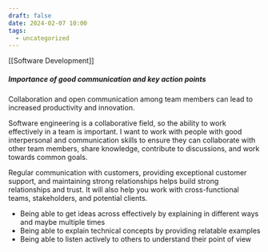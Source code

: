 ```yaml
---
draft: false
date: 2024-02-07 10:00
tags:
  - uncategorized
---
```

[[Software Development]]
##### Importance of good communication and key action points
Collaboration and open communication among team members can lead to increased productivity and innovation.

Software engineering is a collaborative field, so the ability to work effectively in a team is important. I want to work with people with good interpersonal and communication skills to ensure they can collaborate with other team members, share knowledge, contribute to discussions, and work towards common goals.

Regular communication with customers, providing exceptional customer support, and maintaining strong relationships helps build strong relationships and trust. It will also help you work with cross-functional teams, stakeholders, and potential clients.

- Being able to get ideas across effectively by explaining in different ways and maybe multiple times
- Being able to explain technical concepts by providing relatable examples
- Being able to listen actively to others to understand their point of view



